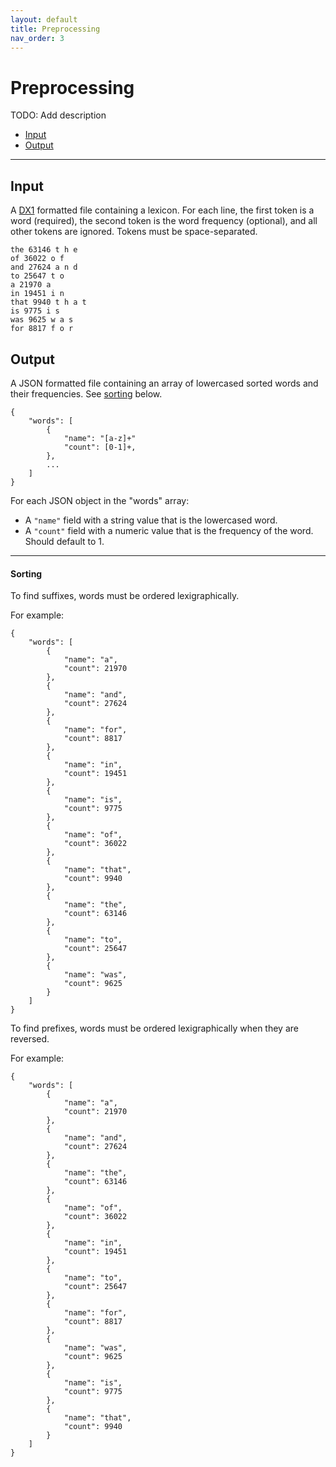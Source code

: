 ```yaml
---
layout: default
title: Preprocessing
nav_order: 3
---
```


# Preprocessing

TODO: Add description

+ [Input](#input)
+ [Output](#output)

---

## Input

A [DX1]() formatted file containing a lexicon. For each line, the first token is a word (required), the second token is the word frequency (optional), and all other tokens are ignored. Tokens must be space-separated.

```
the 63146 t h e
of 36022 o f
and 27624 a n d
to 25647 t o
a 21970 a
in 19451 i n
that 9940 t h a t
is 9775 i s
was 9625 w a s
for 8817 f o r
```

## Output

A JSON formatted file containing an array of lowercased sorted words and their frequencies. See [sorting](#sorting) below.

```
{
    "words": [
        {
            "name": "[a-z]+"
            "count": [0-1]+,
        },
        ...
    ]
}
```

For each JSON object in the "words" array:

+ A `"name"` field with a string value that is the lowercased word.
+ A `"count"` field with a numeric value that is the frequency of the word. Should default to 1.

---

#### Sorting

To find suffixes, words must be ordered lexigraphically.

For example:

```
{
    "words": [
        {
            "name": "a",
            "count": 21970
        },
        {
            "name": "and",
            "count": 27624
        },
        {
            "name": "for",
            "count": 8817
        },
        {
            "name": "in",
            "count": 19451
        },
        {
            "name": "is",
            "count": 9775
        },
        {
            "name": "of",
            "count": 36022
        },
        {
            "name": "that",
            "count": 9940
        },
        {
            "name": "the",
            "count": 63146
        },
        {
            "name": "to",
            "count": 25647
        },
        {
            "name": "was",
            "count": 9625
        }
    ]
}
```

To find prefixes, words must be ordered lexigraphically when they are reversed.

For example:

```
{
    "words": [
        {
            "name": "a",
            "count": 21970
        },
        {
            "name": "and",
            "count": 27624
        },
        {
            "name": "the",
            "count": 63146
        },
        {
            "name": "of",
            "count": 36022
        },
        {
            "name": "in",
            "count": 19451
        },
        {
            "name": "to",
            "count": 25647
        },
        {
            "name": "for",
            "count": 8817
        },
        {
            "name": "was",
            "count": 9625
        },
        {
            "name": "is",
            "count": 9775
        },
        {
            "name": "that",
            "count": 9940
        }
    ]
}
```
